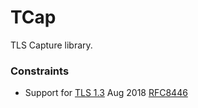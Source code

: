 # TCap

TLS Capture library.

### Constraints

 - Support for [TLS 1.3](https://datatracker.ietf.org/doc/html/rfc8446) Aug 2018 [RFC8446](https://datatracker.ietf.org/doc/html/rfc8446)
